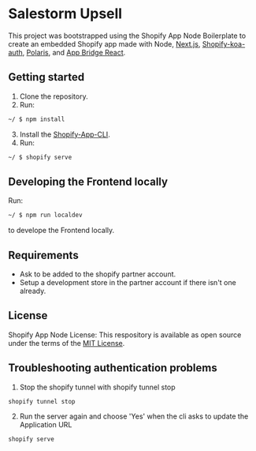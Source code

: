 # Salestorm Upsell

This project was bootstrapped using the Shopify App Node Boilerplate to create an embedded Shopify app made with Node, [Next.js](https://nextjs.org/), [Shopify-koa-auth](https://github.com/Shopify/quilt/tree/master/packages/koa-shopify-auth), [Polaris](https://github.com/Shopify/polaris-react), and [App Bridge React](https://shopify.dev/tools/app-bridge/react-components).

## Getting started

1. Clone the repository.
2. Run:

```sh
~/ $ npm install
```

3. Install the [Shopify-App-CLI](https://github.com/Shopify/shopify-app-cli).
4. Run:

```sh
~/ $ shopify serve
```

## Developing the Frontend locally

Run:
```sh
~/ $ npm run localdev
```

to develope the Frontend locally.

## Requirements

- Ask to be added to the shopify partner account.
- Setup a development store in the partner account if there isn't one already.

## License

Shopify App Node License:
This respository is available as open source under the terms of the [MIT License](https://opensource.org/licenses/MIT).

## Troubleshooting authentication problems

1. Stop the shopify tunnel with shopify tunnel stop

```
shopify tunnel stop
```

2. Run the server again and choose 'Yes' when the cli asks to update the Application URL

```
shopify serve
```
